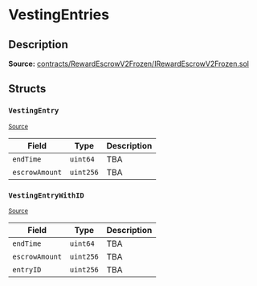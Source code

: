 # VestingEntries

## Description

**Source:** [contracts/RewardEscrowV2Frozen/IRewardEscrowV2Frozen.sol](https://github.com/Synthetixio/synthetix/tree/v2.79.1/contracts/RewardEscrowV2Frozen/IRewardEscrowV2Frozen.sol)

## Structs

### `VestingEntry`

<sub>[Source](https://github.com/Synthetixio/synthetix/tree/v2.79.1/contracts/RewardEscrowV2Frozen/IRewardEscrowV2Frozen.sol#L5)</sub>

| Field          | Type      | Description |
| -------------- | --------- | ----------- |
| `endTime`      | `uint64`  | TBA         |
| `escrowAmount` | `uint256` | TBA         |

### `VestingEntryWithID`

<sub>[Source](https://github.com/Synthetixio/synthetix/tree/v2.79.1/contracts/RewardEscrowV2Frozen/IRewardEscrowV2Frozen.sol#L9)</sub>

| Field          | Type      | Description |
| -------------- | --------- | ----------- |
| `endTime`      | `uint64`  | TBA         |
| `escrowAmount` | `uint256` | TBA         |
| `entryID`      | `uint256` | TBA         |
